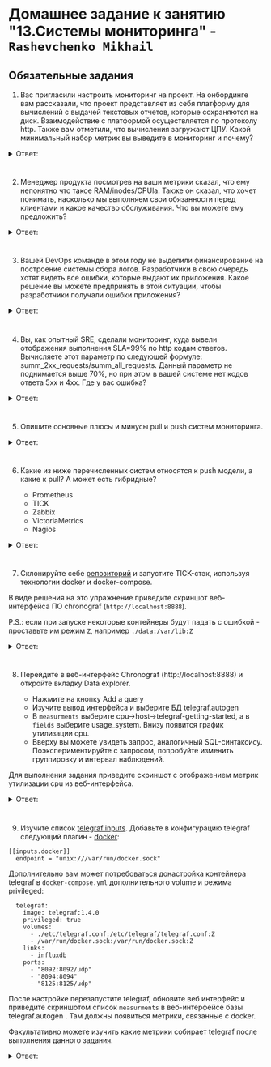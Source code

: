 # Домашнее задание к занятию "13.Системы мониторинга" - `Rashevchenko Mikhail`

## Обязательные задания

1. Вас пригласили настроить мониторинг на проект. На онбординге вам рассказали, что проект представляет из себя 
платформу для вычислений с выдачей текстовых отчетов, которые сохраняются на диск. Взаимодействие с платформой 
осуществляется по протоколу http. Также вам отметили, что вычисления загружают ЦПУ. Какой минимальный набор метрик вы
выведите в мониторинг и почему?

<details><summary>Ответ:</summary>
  
+ CPU Utilization (Использование ЦПУ) - Ключевая метрика, вычислениях которые загружают ЦПУ - необходимо контролировать.    
+ Память (RAM) Utilization (Использование памяти) - Мониторинг оперативной памяти для контроля количество доступной память, при максимальных значениях может привести к снижению производительности или к падению системы.     
+ Использование диска (Disk Utilization) - Отслеживание использования дискового пространства для предотвращения переполнение диска и потери данных.    
+ Загрузка сети (Network Throughput) - Отслеживание объема сетевого трафика, если взаимодействие с платформой осуществляется по протоколу HTTP.    
+ Логи ошибок (Error Logs) - Отслеживание ошибок и исключений в логах.    
+ Метрики доступности (Availability Metrics) - Мониторинг доступности платформы для обеспечения работы, а именно для проверки статуса серверов и уведомлений в случае отказа.

</details>

#
2. Менеджер продукта посмотрев на ваши метрики сказал, что ему непонятно что такое RAM/inodes/CPUla. Также он сказал, 
что хочет понимать, насколько мы выполняем свои обязанности перед клиентами и какое качество обслуживания. Что вы 
можете ему предложить?

<details><summary>Ответ:</summary>
  
+ RAM (Random Access Memory) - объем оперативной памяти, используемый сервером или приложением.
+ Inodes - структуры данных в файловой системе, которые отслеживают информацию о файлах и каталогах.
+ CPUla (CPU Load Average) - средняя нагрузка на процессор системы.
Метрики берем из приложения или БД.  

</details>

#
3. Вашей DevOps команде в этом году не выделили финансирование на построение системы сбора логов. Разработчики в свою 
очередь хотят видеть все ошибки, которые выдают их приложения. Какое решение вы можете предпринять в этой ситуации, 
чтобы разработчики получали ошибки приложения?

<details><summary>Ответ:</summary>
  
Можно воспользоваться бесплатными облачными сервисами хранения метрик, например ElasticSearch (Но я бы задумался о такой организации)

</details>

#
4. Вы, как опытный SRE, сделали мониторинг, куда вывели отображения выполнения SLA=99% по http кодам ответов. 
Вычисляете этот параметр по следующей формуле: summ_2xx_requests/summ_all_requests. Данный параметр не поднимается выше 
70%, но при этом в вашей системе нет кодов ответа 5xx и 4xx. Где у вас ошибка?

<details><summary>Ответ:</summary>
  
В данном случае, формула summ_2xx_requests/summ_all_requests оценивает только процент успешных запросов (HTTP 2xx). Она не учитывает другие коды ответов, такие как 3xx (перенаправления) и 1xx (информационные ответы).
Для вычисления общего SLA, включая все категории кодов ответов, следует использовать следующую формулу:

SLA = (summ_2xx_requests + summ_3xx_requests + summ_1xx_requests) / summ_all_requests

</details>

#
5. Опишите основные плюсы и минусы pull и push систем мониторинга.

<details><summary>Ответ:</summary>
  
"Pull системы мониторинга:"  

Плюсы:
+ Сниженная нагрузка на целевые системы: В pull-системах мониторинга, мониторинговые агенты (клиенты) опрашивают целевые системы (серверы) по запросу, что позволяет более точно контролировать частоту опроса и снижает нагрузку на целевые системы. Это особенно полезно для высоконагруженных приложений.
+ Более простая настройка и установка: Pull-системы часто проще настраивать и устанавливать, так как агенты мониторинга могут быть легко развернуты на целевых серверах без дополнительных настроек на стороне сервера.
+ Прозрачность для целевых систем: Целевые системы могут быть неосведомленными о наличии мониторинга и агентов, что может быть полезно в некоторых ситуациях для соблюдения конфиденциальности.+ 

Минусы:
+ Задержка в обновлении данных: Поскольку мониторинговые агенты опрашивают целевые системы по расписанию, существует задержка в обновлении данных. Это может снизить способность обнаружения проблем в режиме реального времени.
+ Потеря данных: Если агент неспособен опросить целевую систему (например, из-за сетевой проблемы или сбоя агента), это может привести к потере данных мониторинга.

"Push системы мониторинга:"

Плюсы:
+ Реальное время: Push-системы мониторинга позволяют отправлять данные в реальном времени, что делает их более подходящими для мониторинга важных событий и реагирования на них мгновенно.
+ Легкость настройки центрального сервера: В push-системах, центральный сервер (коллектор данных) более централизован и может быть легче настроен для обработки данных от множества клиентских систем.
+ Уведомления в режиме реального времени: Push-системы могут легко отправлять уведомления и события в реальном времени на основе данных мониторинга.

Минусы:
+ Высокая нагрузка на целевые системы: При использовании push-систем могут возникнуть проблемы с нагрузкой на целевые системы, особенно если большое количество данных отправляется в реальном времени.
+ Сложность настройки агентов: Настройка и установка агентов на целевых серверах может быть более сложной и требовательной к ресурсам процедурой.
+ Безопасность и приватность: Push-системы требуют от целевых систем предоставлять доступ для приема данных мониторинга, что может повысить риски вопросов безопасности и приватности.

</details>

#
6. Какие из ниже перечисленных систем относятся к push модели, а какие к pull? А может есть гибридные?

    - Prometheus 
    - TICK
    - Zabbix
    - VictoriaMetrics
    - Nagios

<details><summary>Ответ:</summary>
  
+ Prometheus - типовые сценарии используют pull модель, но есть специфичные с использованием push  
+ TICK - push    
+ Zabbix - pull + push  
+ VictoriaMetrics - pull + push  
+ Nagios - push  

</details>


#
7. Склонируйте себе [репозиторий](https://github.com/influxdata/sandbox/tree/master) и запустите TICK-стэк, 
используя технологии docker и docker-compose.

В виде решения на это упражнение приведите скриншот веб-интерфейса ПО chronograf (`http://localhost:8888`). 

P.S.: если при запуске некоторые контейнеры будут падать с ошибкой - проставьте им режим `Z`, например
`./data:/var/lib:Z`

<details><summary>Ответ:</summary>
  
![image](https://github.com/mrashevchenko/gitlab-hw/assets/100411467/7e19dfae-f05f-479f-b093-3d76b526cf64)

</details>

#
8. Перейдите в веб-интерфейс Chronograf (http://localhost:8888) и откройте вкладку Data explorer.
        
    - Нажмите на кнопку Add a query
    - Изучите вывод интерфейса и выберите БД telegraf.autogen
    - В `measurments` выберите cpu->host->telegraf-getting-started, а в `fields` выберите usage_system. Внизу появится график утилизации cpu.
    - Вверху вы можете увидеть запрос, аналогичный SQL-синтаксису. Поэкспериментируйте с запросом, попробуйте изменить группировку и интервал наблюдений.

Для выполнения задания приведите скриншот с отображением метрик утилизации cpu из веб-интерфейса.

<details><summary>Ответ:</summary>
  
![image](https://github.com/mrashevchenko/gitlab-hw/assets/100411467/f636a32c-3e2e-44df-8f2c-a089dc6a8192)
  
</details>


#
9. Изучите список [telegraf inputs](https://github.com/influxdata/telegraf/tree/master/plugins/inputs). 
Добавьте в конфигурацию telegraf следующий плагин - [docker](https://github.com/influxdata/telegraf/tree/master/plugins/inputs/docker):
```
[[inputs.docker]]
  endpoint = "unix:///var/run/docker.sock"
```

Дополнительно вам может потребоваться донастройка контейнера telegraf в `docker-compose.yml` дополнительного volume и 
режима privileged:
```
  telegraf:
    image: telegraf:1.4.0
    privileged: true
    volumes:
      - ./etc/telegraf.conf:/etc/telegraf/telegraf.conf:Z
      - /var/run/docker.sock:/var/run/docker.sock:Z
    links:
      - influxdb
    ports:
      - "8092:8092/udp"
      - "8094:8094"
      - "8125:8125/udp"
```

После настройке перезапустите telegraf, обновите веб интерфейс и приведите скриншотом список `measurments` в 
веб-интерфейсе базы telegraf.autogen . Там должны появиться метрики, связанные с docker.

Факультативно можете изучить какие метрики собирает telegraf после выполнения данного задания.

<details><summary>Ответ:</summary>  

![image](https://github.com/mrashevchenko/gitlab-hw/assets/100411467/7d04cdfb-07c2-4aad-b55d-f5893b44f7f0)

</details>

